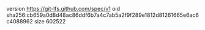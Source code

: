 version https://git-lfs.github.com/spec/v1
oid sha256:cb659a0d8d48ac86ddf6b7a4c7ab5a2f9f289e1812d81261665e6ac6c4088962
size 602522
